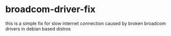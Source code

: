 # broadcom-driver-fix
this is a simple fix for slow internet connection caused by broken broadcom drivers in debian based distros
